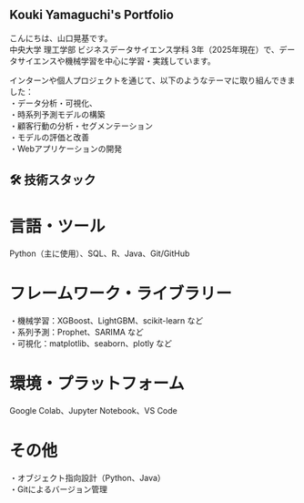 ## Kouki Yamaguchi's Portfolio

こんにちは、山口晃基です。<br>
中央大学 理工学部 ビジネスデータサイエンス学科 3年（2025年現在）で、データサイエンスや機械学習を中心に学習・実践しています。<br>

インターンや個人プロジェクトを通じて、以下のようなテーマに取り組んできました：<br>
・データ分析・可視化、<br>
・時系列予測モデルの構築<br>
・顧客行動の分析・セグメンテーション<br>
・モデルの評価と改善<br>
・Webアプリケーションの開発<br>

## 🛠 技術スタック
# 言語・ツール
Python（主に使用）、SQL、R、Java、Git/GitHub<br>

# フレームワーク・ライブラリー
・機械学習：XGBoost、LightGBM、scikit-learn など<br>
・系列予測：Prophet、SARIMA など<br>
・可視化：matplotlib、seaborn、plotly など<br>

# 環境・プラットフォーム
Google Colab、Jupyter Notebook、VS Code<br>

# その他
・オブジェクト指向設計（Python、Java）<br>
・Gitによるバージョン管理<br>
